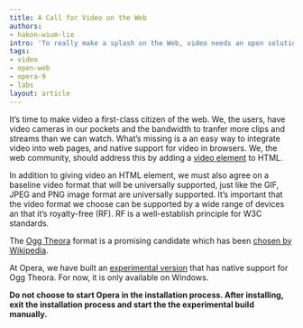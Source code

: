 ```yaml
---
title: A Call for Video on the Web
authors:
- hakon-wium-lie
intro: 'To really make a splash on the Web, video needs an open solution that can easily be integrated into web pages without the need for proprietary plugins. The HTML5 `<video>` element and Ogg Theora can provide this, and Opera is proud to announce an experimental build that suppports it. So read this article, and download and play with it today.'
tags:
- video
- open-web
- opera-9
- labs
layout: article
---
```


It’s time to make video a first-class citizen of the web. We, the users, have video cameras in our pockets and the bandwidth to tranfer more clips and streams than we can watch. What’s missing is a an easy way to integrate video into web pages, and native support for video in browsers. We, the web community, should address this by adding a [video element][1] to HTML.

[1]: http://www.whatwg.org/specs/web-apps/current-work/#video

In addition to giving video an HTML element, we must also agree on a baseline video format that will be universally supported, just like the GIF, JPEG and PNG image format are universally supported. It’s important that the video format we choose can be supported by a wide range of devices an that it’s royalty-free (RF). RF is a well-establish principle for W3C standards.

The [Ogg Theora][2] format is a promising candidate which has been [chosen by Wikipedia][3].

[2]: http://www.theora.org/
[3]: http://commons.wikimedia.org/wiki/Category:Video

At Opera, we have built an [experimental version][4] that has native support for Ogg Theora. For now, it is only available on Windows.

[4]: http://people.opera.com/howcome/2007/video/op950_8762_video_repack_with_lgpl_signed.exe

**Do not choose to start Opera in the installation process. After installing, exit the installation process and start the the experimental build manually.**
